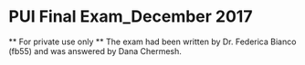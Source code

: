 # PUI Final Exam_December 2017

** For private use only
** The exam had been written by Dr. Federica Bianco (fb55) and was answered by Dana Chermesh.
